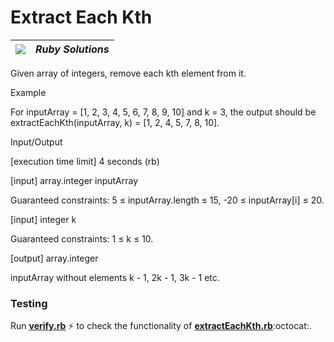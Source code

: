 # Extract Each Kth
| ![](https://app.codesignal.com/user-icons/languages/rb.svg) | ***Ruby Solutions*** |
|---|---|

Given array of integers, remove each kth element from it.

Example

For inputArray = [1, 2, 3, 4, 5, 6, 7, 8, 9, 10] and k = 3, the output should be
extractEachKth(inputArray, k) = [1, 2, 4, 5, 7, 8, 10].

Input/Output

[execution time limit] 4 seconds (rb)

[input] array.integer inputArray

Guaranteed constraints:
5 ≤ inputArray.length ≤ 15,
-20 ≤ inputArray[i] ≤ 20.

[input] integer k

Guaranteed constraints:
1 ≤ k ≤ 10.

[output] array.integer

inputArray without elements k - 1, 2k - 1, 3k - 1 etc.


### Testing

Run [**verify.rb**](./verify.rb) :zap: to check the functionality of [**extractEachKth.rb**](./extractEachKth.rb):octocat:.